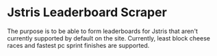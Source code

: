 # Jstris Leaderboard Scraper

The purpose is to be able to form leaderboards for Jstris that aren't currently supported by default on the site. Currently, least block cheese races and fastest pc sprint finishes are supported.
